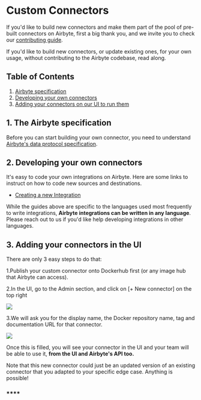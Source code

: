 # Custom Connectors

If you'd like to build new connectors and make them part of the pool of pre-built connectors on Airbyte, first a big thank you, and we invite you to check our [contributing guide](https://docs.airbyte.io/contributing/contributing-to-airbyte).

If you'd like to build new connectors, or update existing ones, for your own usage, without contributing to the Airbyte codebase, read along.

## Table of Contents

1. [Airbyte specification](https://docs.airbyte.io/v/dx-to-add-own-connector_suggestion/integrations/adding-your-own-connectors#1-the-airbyte-specification)
2. [Developing your own connectors](https://docs.airbyte.io/v/dx-to-add-own-connector_suggestion/integrations/adding-your-own-connectors#2-developing-your-own-connectors)
3. [Adding your connectors on our UI to run them](https://docs.airbyte.io/v/dx-to-add-own-connector_suggestion/integrations/adding-your-own-connectors#3-adding-your-connectors-on-our-ui-to-run-them)

## 1. The Airbyte specification

Before you can start building your own connector, you need to understand [Airbyte's data protocol specification](https://docs.airbyte.io/architecture/airbyte-specification).

## 2. Developing your own connectors

It's easy to code your own integrations on Airbyte. Here are some links to instruct on how to code new sources and destinations.

* [Creating a new Integration](https://github.com/airbytehq/airbyte/blob/master/airbyte-integrations/README.md)

While the guides above are specific to the languages used most frequently to write integrations, **Airbyte integrations can be written in any language**. Please reach out to us if you'd like help developing integrations in other languages.

## 3. Adding your connectors in the UI

There are only 3 easy steps to do that:

1.Publish your custom connector onto Dockerhub first \(or any image hub that Airbyte can access\).

2.In the UI, go to the Admin section, and click on \[+ New connector\] on the top right

![](https://lh4.googleusercontent.com/8lW_KRkw8w8q96JUJ7Snxj9MRC8toOyd7avLEj9anID53Q7Vj1bkPRSp8skV1VcIJPWsjWugX0pj0jCZ2jdaBwqhZED9E7DN5SRX_FWyRMdQu1eRojCTGm3xW2R8xYC9JE_kQtwn)

3.We will ask you for the display name, the Docker repository name, tag and documentation URL for that connector.

![](https://lh6.googleusercontent.com/UfEol2AKAR-7pKtJnzPNRoEDgOlEfoi9cA3SzB1NboENOZnniaJFfUGcCcVxYtzC8R97tnLwOh28Er5wS_aNujfXCSKUh0K7lhu7xUFYm4oiVCDlFdsdJNvgVihWp0u13ZNyzFuA)

Once this is filled, you will see your connector in the UI and your team will be able to use it, **from the UI and Airbyte's API too.**

Note that this new connector could just be an updated version of an existing connector that you adapted to your specific edge case. Anything is possible!

### \*\*\*\*

